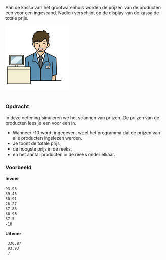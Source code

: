 Aan de kassa van het grootwarenhuis worden de prijzen van de producten een voor een ingescand. Nadien verschijnt op de display van de kassa de totale prijs.
<br>  
<div class="dodona-centered-group"><img src="media/kassa.png" width="200" height="204"></div>
<br>

### Opdracht

In deze oefening simuleren we het scannen van prijzen. De prijzen van de producten lees je een voor een in. 
- Wanneer -10 wordt ingegeven, weet het programma dat de prijzen van alle producten ingelezen werden. 
- Je toont de totale prijs, 
- de hoogste prijs in de reeks, 
- en het aantal producten in de reeks onder elkaar.

### Voorbeeld

**Invoer**

    93.93
    59.45
    50.91
    26.27
    37.83
    30.98
    37.5
    -10

**Uitvoer**

     336.87
     93.93
     7
